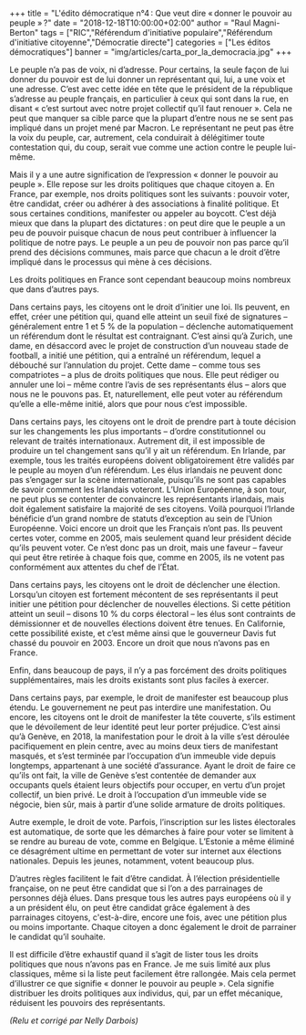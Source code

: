 +++
title = "L'édito démocratique n°4 : Que veut dire « donner le pouvoir au peuple » ?"
date = "2018-12-18T10:00:00+02:00"
author = "Raul Magni-Berton"
tags = ["RIC","Référendum d'initiative populaire","Référendum d'initiative citoyenne","Démocratie directe"]
categories = ["Les éditos démocratiques"]
banner = "img/articles/carta_por_la_democracia.jpg"
+++

Le peuple n’a pas de voix, ni d’adresse. Pour certains, la seule façon de lui
donner du pouvoir est de lui donner un représentant qui, lui, a une voix et une
adresse. C’est avec cette idée en tête que le président de la république
s’adresse au peuple français, en particulier à ceux qui sont dans la rue, en
disant « c’est surtout avec notre projet collectif qu’il faut renouer ». Cela
ne peut que manquer sa cible parce que la plupart d’entre nous ne se sent pas
impliqué dans un projet mené par Macron. Le représentant ne peut pas être la
voix du peuple, car, autrement, cela conduirait à délégitimer toute
contestation qui, du coup, serait vue comme une action contre le peuple
lui-même.

Mais il y a une autre signification de l’expression « donner le pouvoir au
peuple ». Elle repose sur les droits politiques que chaque citoyen a. En
France, par exemple, nos droits politiques sont les suivants : pouvoir voter,
être candidat, créer ou adhérer à des associations à finalité politique. Et
sous certaines conditions, manifester ou appeler au boycott. C’est déjà mieux
que dans la plupart des dictatures : on peut dire que le peuple a un peu de
pouvoir puisque chacun de nous peut contribuer à influencer la politique de
notre pays. Le peuple a un peu de pouvoir non pas parce qu’il prend des
décisions communes, mais parce que chacun a le droit d’être impliqué dans le
processus qui mène à ces décisions.

Les droits politiques en France sont cependant beaucoup moins nombreux que dans
d’autres pays. 

Dans certains pays, les citoyens ont le droit d’initier une loi. Ils peuvent,
en effet, créer une pétition qui, quand elle atteint un seuil fixé de
signatures – généralement entre 1 et 5 % de la population – déclenche
automatiquement un référendum dont le résultat est contraignant. C’est ainsi
qu’à Zurich, une dame, en désaccord avec le projet de construction d’un nouveau
stade de football, a initié une pétition, qui a entraîné un référendum, lequel
a débouché sur l’annulation du projet. Cette dame – comme tous ses compatriotes
– a plus de droits politiques que nous. Elle peut rédiger ou annuler une loi –
même contre l’avis de ses représentants élus – alors que nous ne le pouvons
pas. Et, naturellement, elle peut voter au référendum qu’elle a elle-même
initié, alors que pour nous c’est impossible.

Dans certains pays, les citoyens ont le droit de prendre part à toute décision
sur les changements les plus importants – d’ordre constitutionnel ou relevant
de traités internationaux. Autrement dit, il est impossible de produire un tel
changement sans qu’il y ait un référendum. En Irlande, par exemple, tous les
traités européens doivent obligatoirement être validés par le peuple au moyen
d’un référendum. Les élus irlandais ne peuvent donc pas s’engager sur la scène
internationale, puisqu’ils ne sont pas capables de savoir comment les Irlandais
voteront. L’Union Européenne, à son tour, ne peut plus se contenter de
convaincre les représentants irlandais, mais doit également satisfaire la
majorité de ses citoyens. Voilà pourquoi l’Irlande bénéficie d’un grand nombre
de statuts d’exception au sein de l’Union Européenne. Voici encore un droit que
les Français n’ont pas. Ils peuvent certes voter, comme en 2005, mais seulement
quand leur président décide qu’ils peuvent voter. Ce n’est donc pas un droit,
mais une faveur – faveur qui peut être retirée à chaque fois que, comme en
2005, ils ne votent pas conformément aux attentes du chef de l’État.

Dans certains pays, les citoyens ont le droit de déclencher une élection.
Lorsqu’un citoyen est fortement mécontent de ses représentants il peut initier
une pétition pour déclencher de nouvelles élections. Si cette pétition atteint
un seuil – disons 10 % du corps électoral – les élus sont contraints de
démissionner et de nouvelles élections doivent être tenues. En Californie,
cette possibilité existe, et c’est même ainsi que le gouverneur Davis fut
chassé du pouvoir en 2003. Encore un droit que nous n’avons pas en France.

Enfin, dans beaucoup de pays, il n’y a pas forcément des droits politiques
supplémentaires, mais les droits existants sont plus faciles à exercer.

Dans certains pays, par exemple, le droit de manifester est beaucoup plus
étendu. Le gouvernement ne peut pas interdire une manifestation. Ou encore, les
citoyens ont le droit de manifester la tête couverte, s’ils estiment que le
dévoilement de leur identité peut leur porter préjudice. C’est ainsi qu’à
Genève, en 2018, la manifestation pour le droit à la ville s’est déroulée
pacifiquement en plein centre, avec au moins deux tiers de manifestant masqués,
et s’est terminée par l’occupation d’un immeuble vide depuis longtemps,
appartenant à une société d’assurance. Ayant le droit de faire ce qu’ils ont
fait, la ville de Genève s’est contentée de demander aux occupants quels
étaient leurs objectifs pour occuper, en vertu d’un projet collectif, un bien
privé. Le droit à l’occupation d’un immeuble vide se négocie, bien sûr, mais à
partir d’une solide armature de droits politiques.

Autre exemple, le droit de vote. Parfois, l’inscription sur les listes
électorales est automatique, de sorte que les démarches à faire pour voter se
limitent à se rendre au bureau de vote, comme en Belgique. L’Estonie a même
éliminé ce désagrément ultime en permettant de voter sur internet aux élections
nationales. Depuis les jeunes, notamment, votent beaucoup plus.

D’autres règles facilitent le fait d’être candidat. À l’élection présidentielle
française, on ne peut être candidat que si l’on a des parrainages de personnes
déjà élues. Dans presque tous les autres pays européens où il y a un président
élu, on peut être candidat grâce également à des parrainages citoyens,
c'est-à-dire, encore une fois, avec une pétition plus ou moins importante.
Chaque citoyen a donc également le droit de parrainer le candidat qu’il
souhaite.

Il est difficile d’être exhaustif quand il s’agit de lister tous les droits
politiques que nous n’avons pas en France. Je me suis limité aux plus
classiques, même si la liste peut facilement être rallongée. Mais cela permet
d’illustrer ce que signifie « donner le pouvoir au peuple ». Cela signifie
distribuer les droits politiques aux individus, qui, par un effet mécanique,
réduisent les pouvoirs des représentants. 

*(Relu et corrigé par Nelly Darbois)*
